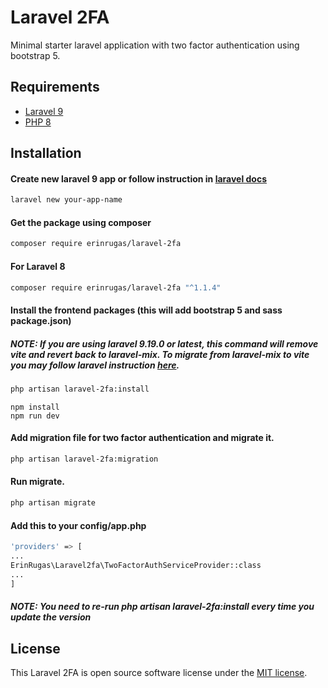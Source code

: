 # Laravel 2FA

Minimal starter laravel application with two factor authentication using bootstrap 5.

## Requirements
* [Laravel 9](https://github.com/laravel/framework)
* [PHP 8](https://www.php.net/)

## Installation

#### Create new laravel 9 app or follow instruction in [laravel docs](https://laravel.com/docs/9.x/installation)

```bash
laravel new your-app-name
```

#### Get the package using composer

```bash
composer require erinrugas/laravel-2fa
```
#### For Laravel 8
```bash
composer require erinrugas/laravel-2fa "^1.1.4"
```

#### Install the frontend packages (this will add bootstrap 5 and sass package.json)
##### *NOTE: If you are using laravel 9.19.0 or latest, this command will remove vite and revert back to laravel-mix. To migrate from laravel-mix to vite you may follow laravel instruction [here](https://laravel.com/docs/9.x/vite)*.

```bash
php artisan laravel-2fa:install
```

```bassh
npm install
npm run dev
```



#### Add migration file for two factor authentication and migrate it.

```bash
php artisan laravel-2fa:migration
```

#### Run migrate.

```bash
php artisan migrate
```

#### Add this to your config/app.php

```bash
'providers' => [
...
ErinRugas\Laravel2fa\TwoFactorAuthServiceProvider::class
...
]

```
#### *NOTE: You need to re-run php artisan laravel-2fa:install every time you update the version*

## License

This Laravel 2FA is open source software license under the [MIT license](https://opensource.org/licenses/MIT).
